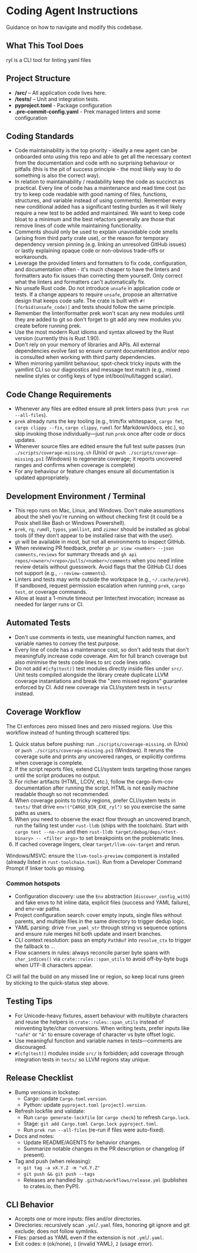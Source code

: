 # Coding Agent Instructions

Guidance on how to navigate and modify this codebase.

## What This Tool Does

ryl is a CLI tool for linting yaml files

## Project Structure

- **/src/** – All application code lives here.
- **/tests/** – Unit and integration tests.
- **pyproject.toml** - Package configuration
- **.pre-commit-config.yaml** - Prek managed linters and some configuration

## Coding Standards

- Code maintainability is the top priority - ideally a new agent can be onboarded onto
  using this repo and able to get all the necessary context from the documentation and
  code with no surprising behaviour or pitfalls (this is the pit of success principle -
  the most likely way to do something is also the correct way).
- In relation to maintainability / readability keep the code as succinct as practical.
  Every line of code has a maintenance and read time cost (so try to keep code readable
  with good naming of files, functions, structures, and variable instead of using
  comments). Remember every new conditional added has a significant testing burden as it
  will likely require a new test to be added and maintained. We want to keep code bloat
  to a minimum and the best refactors generally are those that remove lines of code
  while maintaining functionality.
- Comments should only be used to explain unavoidable code smells (arising from third
  party crate use), or the reason for temporary dependency version pinning (e.g.
  linking an unresolved GitHub issues) or lastly explaining opaque code or non-obvious
  trade-offs or workarounds.
- Leverage the provided linters and formatters to fix code, configuration, and
  documentation often - it's much cheaper to have the linters and formatters auto fix
  issues than correcting them yourself. Only correct what the linters and formatters
  can't automatically fix.
- No unsafe Rust code. Do not introduce `unsafe` in application code or tests. If a
  change appears to require `unsafe`, propose an alternative design that keeps code
  safe. The crate is built with `#![forbid(unsafe_code)]` and tests should follow the
  same principle.
- Remember the linter/formatter prek won't scan any new modules until they are added to
  git so don't forget to git add any new modules you create before running prek.
- Use the most modern Rust idioms and syntax allowed by the Rust version (currently this
  is Rust 1.90).
- Don't rely on your memory of libraries and APIs. All external dependencies evolve fast
  so ensure current documentation and/or repo is consulted when working with third party
  dependencies.
- When mirroring yamllint behaviour, spot-check tricky inputs with the yamllint CLI so
  our diagnostics and message text match (e.g., mixed newline styles or config keys of
  type int/bool/null/tagged scalar).

## Code Change Requirements

- Whenever any files are edited ensure all prek linters pass (run:
  `prek run --all-files`).
- `prek` already runs the key tooling (e.g., trim/fix whitespace, `cargo fmt`,
  `cargo clippy --fix`, `cargo clippy`, `rumdl` for Markdown/docs, etc.), so skip
  invoking those individually—just run `prek` once after code *or* docs updates.
- Whenever source files are edited ensure the full test suite passes (run
  `./scripts/coverage-missing.sh` (Unix) or
  `pwsh ./scripts/coverage-missing.ps1` (Windows) to regenerate coverage; it reports
  uncovered ranges and confirms when coverage is complete)
- For any behaviour or feature changes ensure all documentation is updated
  appropriately.

## Development Environment / Terminal

- This repo runs on Mac, Linux, and Windows. Don't make assumptions about the shell
  you're running on without checking first (it could be a Posix shell like Bash or
  Windows Powershell).
- `prek`, `rg`, `rumdl`, `typos`, `yamllint`, and `zizmor` should be installed as global
  tools (if they don't appear to be installed raise that with the user).
- `gh` will be available in most, but not all environments to inspect GitHub.
- When reviewing PR feedback, prefer `gh pr view <number> --json comments,reviews` for
  summary threads and `gh api repos/<owner>/<repo>/pulls/<number>/comments` when you
  need inline review details without guesswork. Avoid flags that the GitHub CLI does not
  support (e.g., `--review-comments`).
- Linters and tests may write outside the workspace (e.g., `~/.cache/prek`). If
  sandboxed, request permission escalation when running `prek`, `cargo test`,
  or coverage commands.
- Allow at least a 1-minute timeout per linter/test invocation; increase as
  needed for larger runs or CI.

## Automated Tests

- Don't use comments in tests, use meaningful function names, and variable names to
  convey the test purpose.
- Every line of code has a maintenance cost, so don't add tests that don't meaningfully
  increase code coverage. Aim for full branch coverage but also minimise the tests code
  lines to src code lines ratio.
- Do not add `#[cfg(test)]` test modules directly inside files under `src/`. Unit tests
  compiled alongside the library create duplicate LLVM coverage instantiations and break
  the "zero missed regions" guarantee enforced by CI. Add new coverage via CLI/system
  tests in `tests/` instead.

## Coverage Workflow

The CI enforces zero missed lines and zero missed regions. Use this workflow instead of
hunting through scattered tips:

1. Quick status before pushing: run `./scripts/coverage-missing.sh` (Unix) or
   `pwsh ./scripts/coverage-missing.ps1` (Windows). It reruns the coverage suite and
   prints any uncovered ranges, or explicitly confirms when coverage is complete.
2. If the script reports files, extend CLI/system tests targeting those ranges until
   the script produces no output.
3. For richer artifacts (HTML, LCOV, etc.), follow the cargo-llvm-cov documentation
   after running the script. HTML is not easily machine readable though so not
   recommended.
4. When coverage points to tricky regions, prefer CLI/system tests in `tests/`
   that drive `env!("CARGO_BIN_EXE_ryl")` so you exercise the same paths as users.
5. When you need to observe the exact flow through an uncovered branch, run the
   failing test under `rust-lldb` (ships with the toolchain). Start with
   `cargo test --no-run` and then
   `rust-lldb target/debug/deps/<test-binary> -- <filter args>` to set breakpoints
   on the problematic lines.
6. If cached coverage lingers, clear `target/llvm-cov-target` and rerun.

Windows/MSVC: ensure the `llvm-tools-preview` component is installed (already listed in
`rust-toolchain.toml`). Run from a Developer Command Prompt if linker tools go missing.

### Common hotspots

- Configuration discovery: use the `Env` abstraction (`discover_config_with`) and fake
  envs to hit inline data, explicit files (success and YAML failure), and env-var paths.
- Project configuration search: cover empty inputs, single files without parents, and
  multiple files in the same directory to trigger dedup logic.
- YAML parsing: drive `from_yaml_str` through string vs sequence options and ensure rule
  merges hit both update and insert branches.
- CLI context resolution: pass an empty `PathBuf` into `resolve_ctx` to trigger the
  fallback to `.`.
- Flow scanners in rules: always reconcile parser byte spans with `char_indices()` via
  `crate::rules::span_utils` to avoid off-by-byte bugs when UTF-8 characters appear.

CI will fail the build on any missed line or region, so keep local runs green by
sticking to the quick-status step above.

## Testing Tips

- For Unicode-heavy fixtures, assert behaviour with multibyte characters and reuse the
  helpers in `crate::rules::span_utils` instead of reinventing byte/char conversions.
  When writing tests, prefer inputs like `"café"` or `"å"` to ensure coverage of
  character vs byte offset logic.
- Use meaningful function and variable names in tests—comments are discouraged.
- `#[cfg(test)]` modules inside `src/` is forbidden; add coverage through integration
   tests in `tests/` so LLVM regions stay unique.

## Release Checklist

- Bump versions in lockstep:
  - Cargo: update `Cargo.toml` `version`.
  - Python: update `pyproject.toml` `[project].version`.
- Refresh lockfile and validate:
  - Run `cargo generate-lockfile` (or `cargo check`) to refresh `Cargo.lock`.
  - Stage: `git add Cargo.toml Cargo.lock pyproject.toml`.
  - Run `prek run --all-files` (re-run if files were auto-fixed).
- Docs and notes:
  - Update README/AGENTS for behavior changes.
  - Summarize notable changes in the PR description or changelog (if present).
- Tag and push (when releasing):
  - `git tag -a vX.Y.Z -m "vX.Y.Z"`
  - `git push && git push --tags`
  - Releases are handled by `.github/workflows/release.yml` (publishes to
    crates.io, then PyPI).

## CLI Behavior

- Accepts one or more inputs: files and/or directories.
- Directories: recursively scan `.yml`/`.yaml` files, honoring git ignore and
  git exclude; does not follow symlinks.
- Files: parsed as YAML even if the extension is not `.yml`/`.yaml`.
- Exit codes: `0` (ok/none), `1` (invalid YAML), `2` (usage error).
